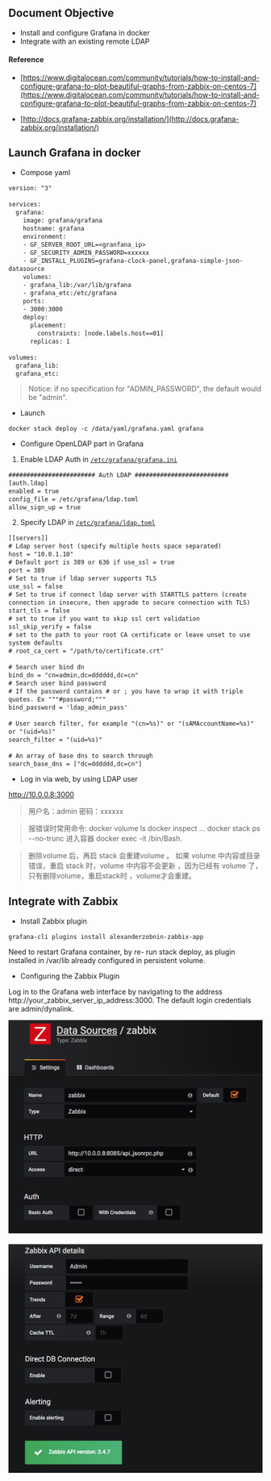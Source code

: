 ## Document Objective
- Install and configure Grafana in docker
- Integrate with an existing remote LDAP

#### Reference
- [https://www.digitalocean.com/community/tutorials/how-to-install-and-configure-grafana-to-plot-beautiful-graphs-from-zabbix-on-centos-7](https://www.digitalocean.com/community/tutorials/how-to-install-and-configure-grafana-to-plot-beautiful-graphs-from-zabbix-on-centos-7)

- [http://docs.grafana-zabbix.org/installation/](http://docs.grafana-zabbix.org/installation/)

## Launch Grafana in docker


- Compose yaml

```
version: "3"

services:
  grafana:
    image: grafana/grafana
    hostname: grafana
    environment:
    - GF_SERVER_ROOT_URL=<granfana_ip>
    - GF_SECURITY_ADMIN_PASSWORD=xxxxxx
    - GF_INSTALL_PLUGINS=grafana-clock-panel,grafana-simple-json-datasource
    volumes:
    - grafana_lib:/var/lib/grafana
    - grafana_etc:/etc/grafana
    ports:
    - 3000:3000
    deploy:
      placement:
        constraints: [node.labels.host==01]
      replicas: 1

volumes:
  grafana_lib:
  grafana_etc:
```
> Notice: if no specification for "ADMIN_PASSWORD", the default would be "admin".

- Launch

```
docker stack deploy -c /data/yaml/grafana.yaml grafana
```

- Configure OpenLDAP part in Grafana

1. Enable LDAP Auth in [```/etc/grafana/grafana.ini```](../conf/grafana/grafana.ini)

```
######################## Auth LDAP ##########################
[auth.ldap]
enabled = true
config_file = /etc/grafana/ldap.toml
allow_sign_up = true
```

2. Specify LDAP in [```/etc/grafana/ldap.toml```](../conf/grafana/ldap.toml)

```
[[servers]]
# Ldap server host (specify multiple hosts space separated)
host = "10.0.1.10"
# Default port is 389 or 636 if use_ssl = true
port = 389
# Set to true if ldap server supports TLS
use_ssl = false
# Set to true if connect ldap server with STARTTLS pattern (create connection in insecure, then upgrade to secure connection with TLS)
start_tls = false
# set to true if you want to skip ssl cert validation
ssl_skip_verify = false
# set to the path to your root CA certificate or leave unset to use system defaults
# root_ca_cert = "/path/to/certificate.crt"

# Search user bind dn
bind_dn = "cn=admin,dc=dddddd,dc=cn"
# Search user bind password
# If the password contains # or ; you have to wrap it with triple quotes. Ex """#password;"""
bind_password = 'ldap_admin_pass'

# User search filter, for example "(cn=%s)" or "(sAMAccountName=%s)" or "(uid=%s)"
search_filter = "(uid=%s)"

# An array of base dns to search through
search_base_dns = ["dc=dddddd,dc=cn"]
```
- Log in via web, by using LDAP user

http://10.0.0.8:3000

> 用户名：admin    密码：xxxxxx


> 报错误时常用命令:
> docker volume ls
> docker inspect ...
>docker stack ps <stack grafana> --no-trunc
>进入容器 docker exec -it <containersID> /bin/Bash.

>删除volume 后，再启 stack 会重建volume 。 如果 volume 中内容或目录错误，重启 stack 时，volume 中内容不会更新 ，因为已经有 volume 了，只有删除volume，重启stack时 ，volume才会重建。

## Integrate with Zabbix

- Install Zabbix plugin

```
grafana-cli plugins install alexanderzobnin-zabbix-app
```
Need to restart Grafana container, by re- run stack deploy, as plugin installed in /var/lib already configured in persistent volume.

- Configuring the Zabbix Plugin

Log in to the Grafana web interface by navigating to the address http://your_zabbix_server_ip_address:3000.
The default login credentials are admin/dynalink.

<img src="../images/2018-3-23-grafana-zabbix.png" width=650px>

<br>
<br>

<img src="../images/2018-3-23-grafana-zabbix2.png" width=650px>
